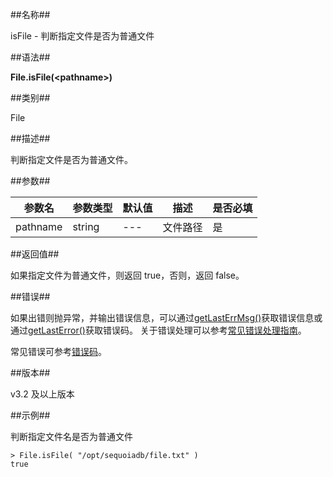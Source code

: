##名称##

isFile - 判断指定文件是否为普通文件

##语法##

**File.isFile(\<pathname\>)**

##类别##

File

##描述##

判断指定文件是否为普通文件。

##参数##

| 参数名   | 参数类型 | 默认值 | 描述     | 是否必填 |
| -------- | -------- | ------ | -------- | -------- |
| pathname | string   | ---    | 文件路径 | 是       |

##返回值##

如果指定文件为普通文件，则返回 true，否则，返回 false。

##错误##

如果出错则抛异常，并输出错误信息，可以通过[getLastErrMsg()](manual/Manual/Sequoiadb_Command/Global/getLastErrMsg.md)获取错误信息或通过[getLastError()](manual/Manual/Sequoiadb_Command/Global/getLastError.md)获取错误码。
关于错误处理可以参考[常见错误处理指南](manual/FAQ/faq_sdb.md)。

常见错误可参考[错误码](manual/Manual/Sequoiadb_error_code.md)。

##版本##

v3.2 及以上版本

##示例##

判断指定文件名是否为普通文件

```lang-javascript
> File.isFile( "/opt/sequoiadb/file.txt" )
true
```